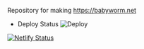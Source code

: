 Repository for making https://babyworm.net

- Deploy Status
![Deploy](https://github.com/babyworm/babyworm.github.io/actions/workflows/pages.yml/badge.svg)

[![Netlify Status](https://api.netlify.com/api/v1/badges/6c0cd1b2-4699-4b4b-8183-6a9c0426ac07/deploy-status)](https://app.netlify.com/projects/babyworm/deploys)
